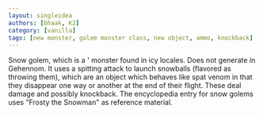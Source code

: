 ```yaml
---
layout: singleidea
authors: [bhaak, K2]
category: [vanilla]
tags: [new monster, golem monster class, new object, ammo, knockback]
---
```

Snow golem, which is a <span class="nhsym clr-bright-cyan">'</span> monster found in icy locales. Does not generate in Gehennom. It uses a spitting attack to launch snowballs (flavored as throwing them), which are an object which behaves like spat venom in that they disappear one way or another at the end of their flight. These deal damage and possibly knockback. The encyclopedia entry for snow golems uses "Frosty the Snowman" as reference material.
